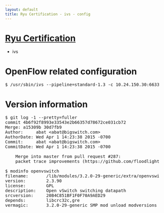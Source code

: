```yaml
---
layout: default
title: Ryu Certification - ivs - config
---
```

# [Ryu Certification](http://osrg.github.io/ryu/certification.html)
* ivs

# OpenFlow related configuration
<pre>
$ /usr/sbin/ivs --pipeline=standard-1.3 -c 10.24.150.30:6633 --dpid 0000000000000001 -i eth21 -i eth22 -i eth23
</pre>

# Version information
<pre>
$ git log -1 --pretty=fuller
commit 4b6f92f8993e33543e2b66357d78672ce031cb72
Merge: a15309b 30d7fb9
Author:     abat &lt;abat@bigswitch.com&gt;
AuthorDate: Wed Apr 1 14:23:38 2015 -0700
Commit:     abat &lt;abat@bigswitch.com&gt;
CommitDate: Wed Apr 1 14:23:38 2015 -0700

    Merge into master from pull request #287:
    packet trace improvements (https://github.com/floodlight/ivs/pull/287)

$ modinfo openvswitch
filename:       /lib/modules/3.2.0-29-generic/extra/openvswitch.ko
version:        2.3.90
license:        GPL
description:    Open vSwitch switching datapath
srcversion:     20B4C851BF1F0F70A9AED29
depends:        libcrc32c,gre
vermagic:       3.2.0-29-generic SMP mod_unload modversions 
</pre>
